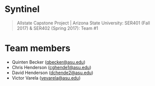 # Syntinel
> Allstate Capstone Project | Arizona State University: SER401 (Fall 2017) & SER402 (Spring 2017): Team #1

# Team members
>
- Quinten Becker (qbecker@asu.edu)
- Chris Henderson (cghende1@asu.edu)
- David Henderson (dchende2@asu.edu)
- Victor Varela	(vevarela@asu.edu)

